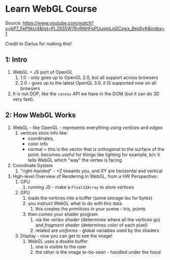 # Learn WebGL Course

Source: https://www.youtube.com/watch?v=bP7_FeP9kU4&list=PL2935W76vRNHFpPUuqmLoGCzwx_8eq5yK&index=1

Credit to Darius for making this!

## 1: Intro
1. WebGL = JS port of OpenGL
    1. 1.0 - only goes up to OpenGL 2.0, but all support across browsers
    2. 2.0 - goes up to the latest OpenGL 3.0, it IS supported now on all browsers
2. It is not OOP, like the `canvas` API we have in the DOM (but it can do 3D very fast).

## 2: How WebGL Works

1. WebGL - like OpenGL - represents everything using *vertices* and *edges*
    1. vertices store info like:
        - coordinates,
        - color info
        - normal = this is the vector that is orthogonal to the surface of the point. becomes useful for things like lighting for example, b/c it tells WebGL which "way" the vertex is facing
2. Coordinate System
    1. "right-handed" - +Z towards you, and XY are horizontal and vertical
3. High-level Overview of Rendering in WebGL, from a HW Perspective::
    1. CPU
        1. running JS - make a `Float32Array` to store vertices
    2. GPU
        1. loads the vertices into a buffer (some storage loc for bytes)
        2. you instruct WebGL what to do with this data
            1. this creates the *primitives* in your scene - tris, points
        3. then comes your shader program
            1. via the *vertex shader* (determines where all the vertices go) and *fragment shader* (determines color of each pixel)
            2. related are *uniforms* - global variables used by the shaders
    3. Display - now you can get to see the image!
        1. WebGL uses a double buffer   
            1. one is visible to the user
            2. the other is the image to-be-seen - handled under the hood
